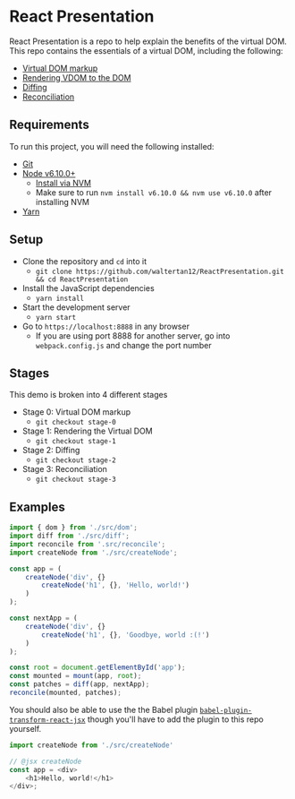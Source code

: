 # React Presentation
React Presentation is a repo to help explain the benefits of the virtual DOM. This repo contains the essentials
of a virtual DOM, including the following:
- [Virtual DOM markup](./src/createNode.js)
- [Rendering VDOM to the DOM](./src/dom.js)
- [Diffing](./src/diff.js)
- [Reconciliation](./src/reconcile.js)

## Requirements
To run this project, you will need the following installed:
- [Git](https://git-scm.com/)
- [Node v6.10.0+](https://nodejs.org/en/)
    - [Install via NVM](https://github.com/creationix/nvm)
    - Make sure to run `nvm install v6.10.0 && nvm use v6.10.0` after installing NVM
- [Yarn](https://yarnpkg.com/lang/en/docs/install/)

## Setup
- Clone the repository and `cd` into it
    - `git clone https://github.com/waltertan12/ReactPresentation.git && cd ReactPresentation`
- Install the JavaScript dependencies
    - `yarn install`
- Start the development server
    - `yarn start`
- Go to `https://localhost:8888` in any browser
    - If you are using port 8888 for another server, go into `webpack.config.js` and change the port number

## Stages
This demo is broken into 4 different stages
- Stage 0: Virtual DOM markup 
    - `git checkout stage-0`
- Stage 1: Rendering the Virtual DOM
    - `git checkout stage-1`
- Stage 2: Diffing
    - `git checkout stage-2`
- Stage 3: Reconciliation
    - `git checkout stage-3`

## Examples
```javascript
import { dom } from './src/dom';
import diff from './src/diff';
import reconcile from '.src/reconcile';
import createNode from './src/createNode';

const app = (
    createNode('div', {}
        createNode('h1', {}, 'Hello, world!')
    )
);

const nextApp = (
    createNode('div', {}
        createNode('h1', {}, 'Goodbye, world :(!')
    )
);

const root = document.getElementById('app');
const mounted = mount(app, root);
const patches = diff(app, nextApp);
reconcile(mounted, patches);
```

You should also be able to use the the Babel plugin [`babel-plugin-transform-react-jsx`](https://babeljs.io/docs/plugins/transform-react-jsx/) though you'll have to add the plugin to this repo yourself.
```javascript
import createNode from './src/createNode'

// @jsx createNode
const app = <div>
    <h1>Hello, world!</h1>
</div>;
```
